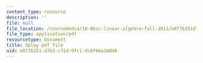 ```yaml
---
content_type: resource
description: ''
file: null
file_location: /coursemedia/18-06sc-linear-algebra-fall-2011/e8776251d7b3c71d9fc1dc8f66a1b048_JibVXBElKL0.pdf
file_type: application/pdf
resourcetype: Document
title: 3play pdf file
uid: e8776251-d7b3-c71d-9fc1-dc8f66a1b048
---
```

